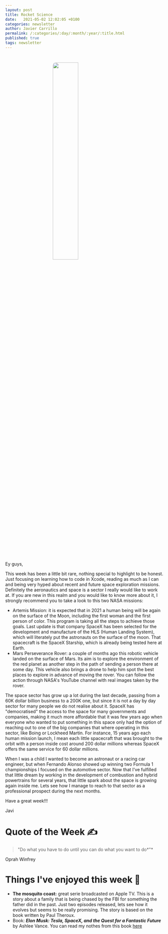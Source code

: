```yaml
---
layout: post
title: Rocket Science
date:   2021-05-02 12:02:05 +0100
categories: newsletter
author: Javier Carrillo
permalink: /:categories/:day/:month/:year/:title.html
published: true
tags: newsletter
---
```

<h1><img style="display: block; margin-left: auto; margin-right: auto; width: 40%; border-radius: 10px" src="https://jcentercreation.github.io/JekyllPersonalWeb/assets/img/Startup.png"></h1>
Ey guys,

This week has been a little bit rare, nothing special to highlight to be honest. Just focusing on learning how to code in Xcode, reading as much as I can and being very hyped about recent and future space exploration missions. Definitely the aeronautics and space is a sector I really would like to work at. If you are new in this realm and you would like to know more about it, I strongly recommend you to take a look to this two NASA missions:

- Artemis Mission: it is expected that in 2021 a human being will be again on the surface of the Moon, including the first woman and the first person of color. This program is taking all the steps to achieve those goals. Last update is that company SpaceX has been selected for the development and manufacture of the HLS (Human Landing System), which will literately put the astronauts on the surface of the moon. That spacecraft is the SpaceX Starship, which is already being tested here at Earth.
- Mars Perseverance Rover: a couple of months ago this robotic vehicle landed on the surface of Mars. Its aim is to explore the environment of the red planet as another step in the path of sending a person there at some day. This vehicle also brings a drone to help him spot the best places to explore in advance of moving the rover. You can follow the action through NASA's YouTube channel with real images taken by the rover.

The space sector has grow up a lot during the last decade, passing from a 60K dollar billion business to a 200K one, but since it is not a day by day sector for many people we do not realise about it. SpaceX has "democratised" the access to the space for many governments and companies, making it much more affordable that it was few years ago when everyone who wanted to put something in this space only had the option of reaching out to one of the big companies that where operating in this sector, like Boing or Lockheed Martin. For instance, 15 years ago each human mission launch, I mean each little spacecraft that was brought to the orbit with a person inside cost around 200 dollar millions whereas SpaceX offers the same service for 60 dollar millions.

When I was a child I wanted to become an astronaut or a racing car engineer, but when Fernando Alonso showed up winning two Formula 1 championships I focused on the automotive sector. Now that I've fulfilled that little dream by working in the development of combustion and hybrid powertrains for several years, that little spark about the space is growing again inside me. Lets see how I manage to reach to that sector as a professional prospect during the next months.

Have a great week!!!

Javi

# Quote of the Week ✍️

> "Do what you have to do until you can do what you want to do*"*

Oprah Winfrey

# Things I've enjoyed this week 🎉

- **The mosquito coast:** great serie broadcasted on Apple TV. This is a story about a family that is being chased by the FBI for something the father did in the past. Just two episodes released, lets see how it evolves but seems to be really promising. The story is based on the book written by Paul Theroux.
- Book: ***Elon Musk: Tesla, SpaceX, and the Quest for a Fantastic Future*** by Ashlee Vance. You can read my nothes from this book <a href="https://www.javiercarrilloblog.com/books/08/05/2021/ElonMusk.html">here</a>

